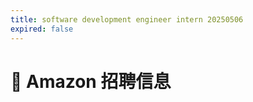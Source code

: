 ```yaml
---
title: software development engineer intern 20250506
expired: false
---
```


# 📌 Amazon 招聘信息

<JobPostingTable job-posting-json-path="amazon/data/software-development-engineer-intern-20250506.json" />
